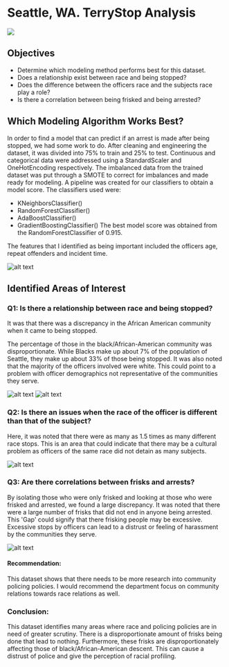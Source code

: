 # Seattle, WA. TerryStop Analysis

<img src=“images/handcuff.jpg” >

## Objectives
* Determine which modeling method performs best for this dataset.
* Does a relationship exist between race and being stopped?
* Does the difference between the officers race and the subjects race play a role?
* Is there a correlation between being frisked and being arrested?

## Which Modeling Algorithm Works Best?

In order to find a model that can predict if an arrest is made after being stopped, we had some work to do. After cleaning and engineering the dataset, it was divided into 75% to train and 25% to test. Continuous and categorical data were addressed using a StandardScaler and OneHotEncoding respectively. The imbalanced data from the trained dataset was put through a SMOTE to correct for imbalances and made ready for modeling.
A pipeline was created for our classifiers to obtain a model score. The classifiers used were:
* KNeighborsClassifier()
* RandomForestClassifier()
* AdaBoostClassifier()
* GradientBoostingClassifier()
The best model score was obtained from the RandomForestClassifier of 0.915.  

The features that I identified as being important included the officers age, repeat offenders and incident time.

![alt text](features.png)

## Identified Areas of Interest

### Q1: Is there a relationship between race and being stopped?

It was that there was a discrepancy in the African American community when it came to being stopped.

The percentage of those in the black/African-American community was disproportionate. While Blacks make up about 7% of the population of Seattle, they make up about 33% of those being stopped. It was also noted that the majority of the officers involved were white. This could point to a problem with officer demographics not representative of the communities they serve.

![alt text](Policecarbluelight.jpg)
![alt text](Policecarbluelight.jpg)

### Q2:  Is there an issues when the race of the officer is different than that of the subject?

Here, it was noted that there were as many as 1.5 times as many different race stops.  This is an area that could indicate that there may be a cultural problem as officers of the same race did not detain as many subjects.

![alt text](Policecarbluelight.jpg)

### Q3:  Are there correlations between frisks and arrests?

By isolating those who were only frisked and looking at those who were frisked and arrested, we found a large discrepancy.  It was noted that there were a large number of frisks that did not end in anyone being arrested.  This 'Gap' could signify that there frisking people may be excessive.  Excessive stops by officers can lead to a distrust or feeling of harassment by the communities they serve.

![alt text](Policecarbluelight.jpg)

#### Recommendation:

This dataset shows that there needs to be more research into community policing policies. I would recommend the department focus on community relations towards race relations as well.

### Conclusion:

This dataset identifies many areas where race and policing policies are in need of greater scrutiny.  There is a disproportionate amount of frisks being done that lead to nothing. Furthermore, these frisks are disproportionately affecting those of black/African-American descent.  This can cause a distrust of police and give the perception of racial profiling.
